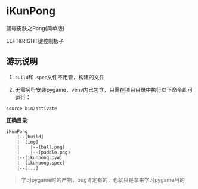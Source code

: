 # iKunPong

篮球皮肤之Pong(简单版)

LEFT&RIGHT键控制板子

## 游玩说明

1. `build`和`.spec`文件不用管，构建的文件

2. 无需另行安装pygame，venv内已包含，只需在项目目录中执行以下命令即可运行：
```shell
source bin/activate
```

**正确目录**:
```
iKunPong
    |--[build]
    |--[img]
    |    |--(ball.png)
    |    |--(paddle.png)
    |--(ikunpong.pyw)
    |--(ikunpong.spec)
    |--[...]
```

> 学习pygame时的产物，bug肯定有的，也就只是拿来学习pygame用的
